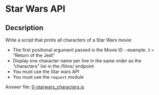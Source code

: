 # Star Wars API

## Decsription
Write a script that prints all characters of a Star Wars movie:
- The first positional argument passed is the Movie ID - example: `3` = “Return of the Jedi”
- Display one character name per line in the same order as the “characters” list in the /films/ endpoint
- You must use the Star wars API
- You must use the `request` module

Answer file: [0-starwars_characters.js](0-starwars_characters.js)
